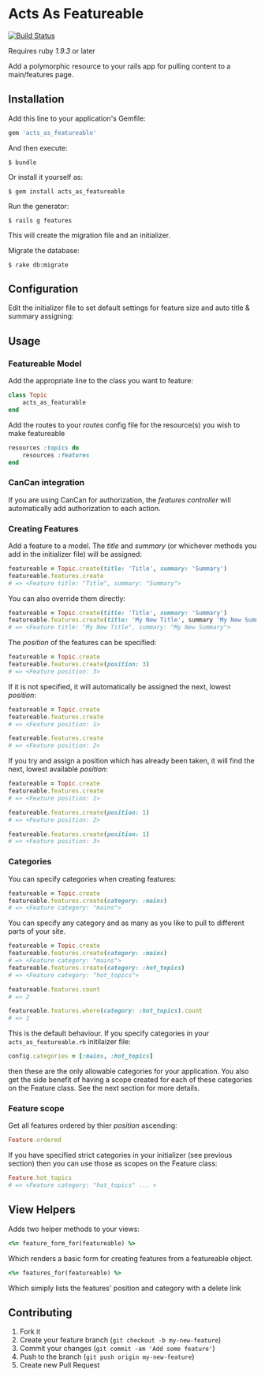# Acts As Featureable

[![Build Status](https://travis-ci.org/kainage/acts_as_featureable.png)](https://travis-ci.org/kainage/acts_as_featureable)

Requires ruby *1.9.3* or later

Add a polymorphic resource to your rails app for pulling content to a main/features page.

## Installation

Add this line to your application's Gemfile:

```ruby
gem 'acts_as_featureable'
```

And then execute:

    $ bundle

Or install it yourself as:

    $ gem install acts_as_featureable
    
Run the generator:

    $ rails g features

This will create the migration file and an initializer.

Migrate the database:

    $ rake db:migrate

## Configuration

Edit the initializer file to set default settings for feature size and auto title & summary assigning:

## Usage

### Featureable Model

Add the appropriate line to the class you want to feature:

```ruby
class Topic
	acts_as_featurable
end
```

Add the routes to your _routes_ config file for the resource(s) you wish to make featureable

```ruby
resources :topics do
	resources :features
end
```

### CanCan integration

If you are using CanCan for authorization, the _features controller_ will automatically add authorization
to each action.

### Creating Features

Add a feature to a model. The _title_ and _summary_ (or whichever methods you add in the initializer file) will be assigned:

```ruby
featureable = Topic.create(title: 'Title', summary: 'Summary')
featureable.features.create
# => <Feature title: "Title", summary: "Summary">
```

You can also override them directly:

```ruby
featureable = Topic.create(title: 'Title', summary: 'Summary')
featureable.features.create(title: 'My New Title', summary 'My New Summary')
# => <Feature title: "My New Title", summary: "My New Summary">
```

The _position_ of the features can be specified:

```ruby
featureable = Topic.create
featureable.features.create(position: 3)
# => <Feature position: 3>
```

If it is not specified, it will automatically be assigned the next, lowest _position_:

```ruby
featureable = Topic.create
featureable.features.create
# => <Feature position: 1>

featureable.features.create
# => <Feature position: 2>
```

If you try and assign a position which has already been taken, it will find the next, lowest available _position_:

```ruby
featureable = Topic.create
featureable.features.create
# => <Feature position: 1>

featureable.features.create(position: 1)
# => <Feature position: 2>

featureable.features.create(position: 1)
# => <Feature position: 3>
```

### Categories

You can specify categories when creating features:

```ruby
featureable = Topic.create
featureable.features.create(category: :mains)
# => <Feature category: "mains">
```

You can specify any category and as many as you like to pull to different parts of your site.

```ruby
featureable = Topic.create
featureable.features.create(category: :mains)
# => <Feature category: "mains">
featureable.features.create(category: :hot_topics)
# => <Feature category: "hot_topics">

featureable.features.count
# => 2

featureable.features.where(category: :hot_topics).count
# => 1
```

This is the default behaviour. If you specify categories in your ```acts_as_featureable.rb``` initilaizer file:

```ruby
config.categories = [:mains, :hot_topics]
```

then these are the only allowable categories for your application. You also get the side benefit of 
having a scope created for each of these categories on the Feature class. See the next section for more details.

### Feature scope

Get all features ordered by thier _position_ ascending:

```ruby
Feature.ordered
```

If you have specified strict categories in your initializer (see previous section) then you can use those as scopes
on the Feature class:

```ruby
Feature.hot_topics
# => <Feature category: "hot_topics" ... >
```

## View Helpers

Adds two helper methods to your views:

```ruby
<%= feature_form_for(featureable) %>
```

Which renders a basic form for creating features from a featureable object.

```ruby
<%= features_for(featureable) %>
```

Which simiply lists the features' position and category with a delete link

## Contributing

1. Fork it
2. Create your feature branch (`git checkout -b my-new-feature`)
3. Commit your changes (`git commit -am 'Add some feature'`)
4. Push to the branch (`git push origin my-new-feature`)
5. Create new Pull Request
